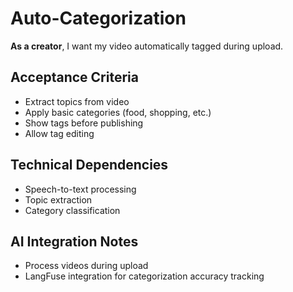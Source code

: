 # Auto-Categorization

**As a creator**, I want my video automatically tagged during upload.

## Acceptance Criteria

- Extract topics from video
- Apply basic categories (food, shopping, etc.)
- Show tags before publishing
- Allow tag editing

## Technical Dependencies

- Speech-to-text processing
- Topic extraction
- Category classification

## AI Integration Notes

- Process videos during upload
- LangFuse integration for categorization accuracy tracking